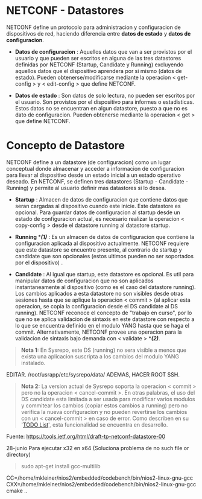 # NETCONF - Datastores

NETCONF define un protocolo para administracion y configuracion de dispositivos de red, haciendo diferencia entre **datos de estado** y **datos de configuracion**.  

- **Datos de configuracion** : Aquellos datos que van a ser provistos por el usuario y que pueden ser escritos en alguna de las tres datastores definidas por NETCONF (Startup, Candidate y Running) excluyendo aquellos datos que el dispositivo aprendera por si mismo (datos de estado). Pueden obtenerse/modificarse mediante la operacion < get-config > y < edit-config > que define NETCONF. 

- **Datos de estado** : Son datos de solo lectura, no pueden ser escritos por el usuario. Son provistos por el dispositivo para informes o estadisticas. Estos datos no se encuentran en algun datastore, puesto a que no es dato de configuracion. Pueden obtenerse mediante la operacion < get > que define NETCONF. 



# Concepto de Datastore

NETCONF define a un datastore (de configuracion) como un lugar conceptual donde almacenar y acceder a informacion de configuracion para llevar al dispositivo desde un estado inicial a un estado operativo deseado. En NETCONF, se definen tres datastores (Startup - Candidate - Running) y permite al usuario definir mas datastores si lo desea.

- **Startup** : Almacen de datos de configuracion que contiene datos que seran cargadas al dispositivo cuando este inicie. Este datastore es opcional. Para guardar datos de configuracion al startup desde un estado de configuracion actual, es necesario realizar la operacion < copy-config > desde el datastore running al datastore startup.

- **Running** ****(1)*** : Es un almacen de datos de configuracion que contiene la configuracion aplicada al dispositivo actualmente. NETCONF requiere que este datastore se encuentre presente, al contrario de startup y candidate que son opcionales (estos ultimos pueden no ser soportados por el dispositivo) .

- **Candidate** : Al igual que startup, este datastore es opcional. Es util para manipular datos de configuracion que no son aplicados instantaneamente al dispositivo (como es el caso del datastore running). Los cambios aplicados a esta datastore no son visibles desde otras sesiones hasta que se aplique la operacion < commit > (al aplicar esta operacion, se copia la configuracion desde el DS candidate al DS running). NETCONF reconoce el concepto de "trabajo en curso", por lo que no se aplica validacion de sintaxis en este datastore con respecto a lo que se encuentra definido en el modulo YANG hasta que se haga el commit. Alternativamente, NETCONF provee una operacion para la validacion de sintaxis bajo demanda con < validate > ****(2)***.

> **Nota 1:** En Sysrepo, este DS (running) no sera visible a menos que exista una aplicacion suscripta a los cambios del modulo YANG instalado.


EDITAR.
/root/usrapp/etc/sysrepo/data/
ADEMAS, HACER ROOT SSH.



> 
> **Nota 2:** La version actual de Sysrepo soporta la operacion < commit > pero no la operacion < cancel-commit >. En otras palabras, el uso del DS candidate esta limitada a ser usada para modificar varios modulos y commitear los cambios (copiar estos cambios a running)  pero no verifica la nueva configuracion y no pueden revertirse los cambios con un < cancel-commit > en caso de error. Como describen en su '[TODO List](https://github.com/sysrepo/sysrepo/wiki/TODO-List)', esta funcionalidad se encuentra en desarrollo. 

Fuente: https://tools.ietf.org/html/draft-tp-netconf-datastore-00





28-junio
Para ejecutar x32 en x64 (Soluciona problema de no such file or directory)
> sudo apt-get install gcc-multilib 

CC=/home/mkleiner/nios2/embedded/codebench/bin/nios2-linux-gnu-gcc CXX=/home/mkleiner/nios2/embedded/codebench/bin/nios2-linux-gnu-gcc cmake ..

